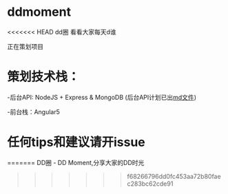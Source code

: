 # ddmoment
<<<<<<< HEAD
dd圈 看看大家每天d谁

正在策划项目

# 策划技术栈：
-后台API: NodeJS + Express & MongoDB (后台API计划已出[md文件](./docs/plan.md))

-前台栈：Angular5

# 任何tips和建议请开issue
=======
DD圈 - DD Moment,分享大家的DD时光
>>>>>>> f68266796dd0fc453aa72b80faec283bc62cde91
